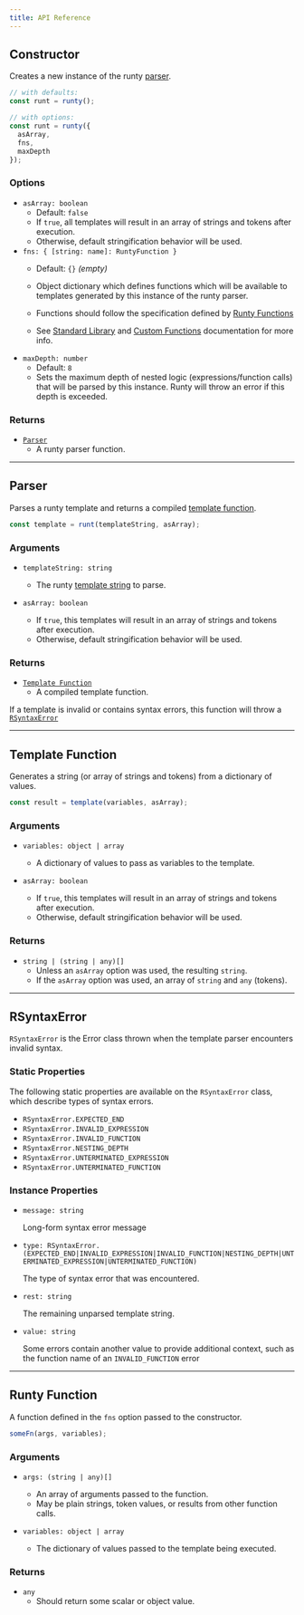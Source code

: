 ```yaml
---
title: API Reference
---
```


## Constructor

Creates a new instance of the runty [parser](#parser).

```javascript
// with defaults:
const runt = runty();

// with options:
const runt = runty({
  asArray,
  fns,
  maxDepth
});
```

### Options

*   `asArray: boolean`
    * Default: `false`
    * If `true`, all templates will result in an array of strings and tokens after execution.
    * Otherwise, default stringification behavior will be used.
*   `fns: { [string: name]: RuntyFunction }`
    * Default: `{}` *(empty)*
    * Object dictionary which defines functions which will be available to templates generated by this instance of the runty parser.
    * Functions should follow the specification defined by [Runty Functions](#runty-function)

    * See [Standard Library](fns.md) and [Custom Functions](custom-fns.md) documentation for more info.
*   `maxDepth: number`
    * Default: `8`
    * Sets the maximum depth of nested logic (expressions/function calls) that will be parsed by this instance. Runty will throw an error if this depth is exceeded.

### Returns

*   [`Parser`](#parser)
    * A runty parser function.

------

## Parser

Parses a runty template and returns a compiled [template function](#template-function).

```javascript
const template = runt(templateString, asArray);
```

### Arguments

*   `templateString: string`
    * The runty [template string](syntax.md) to parse.

*   `asArray: boolean`
    * If `true`, this templates will result in an array of strings and tokens after execution.
    * Otherwise, default stringification behavior will be used.

### Returns

*   [`Template Function`](#template-function)
    * A compiled template function.

If a template is invalid or contains syntax errors, this function will throw a [`RSyntaxError`](#rsyntaxerror)

------

## Template Function

Generates a string (or array of strings and tokens) from a dictionary of values.

```javascript
const result = template(variables, asArray);
```

### Arguments

*   `variables: object | array`
    * A dictionary of values to pass as variables to the template.

*   `asArray: boolean`
    * If `true`, this templates will result in an array of strings and tokens after execution.
    * Otherwise, default stringification behavior will be used.

### Returns

*   `string | (string | any)[]`
    * Unless an `asArray` option was used, the resulting `string`.
    * If the `asArray` option was used, an array of `string` and `any` (tokens).

------

## RSyntaxError

`RSyntaxError` is the Error class thrown when the template parser encounters invalid syntax.

### Static Properties

The following static properties are available on the `RSyntaxError` class, which describe types of syntax errors.

* `RSyntaxError.EXPECTED_END`
* `RSyntaxError.INVALID_EXPRESSION`
* `RSyntaxError.INVALID_FUNCTION`
* `RSyntaxError.NESTING_DEPTH`
* `RSyntaxError.UNTERMINATED_EXPRESSION`
* `RSyntaxError.UNTERMINATED_FUNCTION`

### Instance Properties

*   `message: string`

    Long-form syntax error message

*   `type: RSyntaxError.(EXPECTED_END|INVALID_EXPRESSION|INVALID_FUNCTION|NESTING_DEPTH|UNTERMINATED_EXPRESSION|UNTERMINATED_FUNCTION)`

    The type of syntax error that was encountered.

*   `rest: string`

    The remaining unparsed template string.

*   `value: string`

    Some errors contain another value to provide additional context, such as the function name of an `INVALID_FUNCTION` error

-------

## Runty Function

A function defined in the `fns` option passed to the constructor.

```javascript
someFn(args, variables);
```

### Arguments

*   `args: (string | any)[]`
    * An array of arguments passed to the function.
    * May be plain strings, token values, or results from other function calls.

*   `variables: object | array`
    * The dictionary of values passed to the template being executed.

### Returns

*   `any`
    * Should return some scalar or object value.
